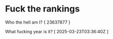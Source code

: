 # Fuck the rankings

Who the hell am I?
{ 23637877 }

What fucking year is it?
[ 2025-03-23T03:36:40Z ]

